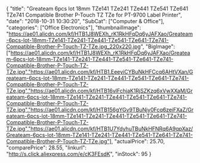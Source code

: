 {
	"title": "Greateam 6pcs lot 18mm TZe141 TZe241 TZe441 TZe541 TZe641 TZe741 Compatible Brother P-Touch TZ TZe  for PT-9700 Label Printer",
	"date": "2018-10-31 10:30:20",
	"SubCat": ["Computer & Office"],
	"categories": ["Office Electronics"],
	"thumbnailImage": "https://ae01.alicdn.com/kf/HTB1J8WEXh_rK1RkHFqDq6yJAFXao/Greateam-6pcs-lot-18mm-TZe141-TZe241-TZe441-TZe541-TZe641-TZe741-Compatible-Brother-P-Touch-TZ-TZe.jpg_220x220.jpg",
	"BigImage": ["https://ae01.alicdn.com/kf/HTB1J8WEXh_rK1RkHFqDq6yJAFXao/Greateam-6pcs-lot-18mm-TZe141-TZe241-TZe441-TZe541-TZe641-TZe741-Compatible-Brother-P-Touch-TZ-TZe.jpg","https://ae01.alicdn.com/kf/HTB1.EeeyiCYBuNkHFCcq6AHtVXan/Greateam-6pcs-lot-18mm-TZe141-TZe241-TZe441-TZe541-TZe641-TZe741-Compatible-Brother-P-Touch-TZ-TZe.jpg","https://ae01.alicdn.com/kf/HTB16vlFchjaK1RjSZKzq6xVwXXaM/Greateam-6pcs-lot-18mm-TZe141-TZe241-TZe441-TZe541-TZe641-TZe741-Compatible-Brother-P-Touch-TZ-TZe.jpg","https://ae01.alicdn.com/kf/HTB156gYGv9TBuNjy0Fcq6zeiFXaZ/Greateam-6pcs-lot-18mm-TZe141-TZe241-TZe441-TZe541-TZe641-TZe741-Compatible-Brother-P-Touch-TZ-TZe.jpg","https://ae01.alicdn.com/kf/HTB1U7YdyhuTBuNkHFNRq6A9qpXaz/Greateam-6pcs-lot-18mm-TZe141-TZe241-TZe441-TZe541-TZe641-TZe741-Compatible-Brother-P-Touch-TZ-TZe.jpg"],
	"actualPrice": 25.70,
	"comparePrice": 28.55,
	"linkurl": "http://s.click.aliexpress.com/e/cK3FEsdK",
	"inStock": 95
}
